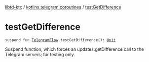 [libtd-ktx](../index.md) / [kotlinx.telegram.coroutines](index.md) / [testGetDifference](./test-get-difference.md)

# testGetDifference

`suspend fun `[`TelegramFlow`](../kotlinx.telegram.core/-telegram-flow/index.md)`.testGetDifference(): `[`Unit`](https://kotlinlang.org/api/latest/jvm/stdlib/kotlin/-unit/index.html)

Suspend function, which forces an updates.getDifference call to the Telegram servers; for testing
only.

